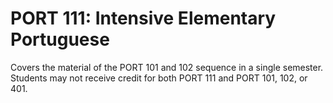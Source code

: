 # PORT 111: Intensive Elementary Portuguese

Covers the material of the PORT 101 and 102 sequence in a single semester. Students may not receive credit for both PORT 111 and PORT 101, 102, or 401.